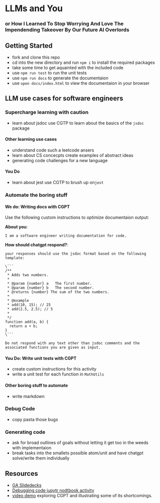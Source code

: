 # LLMs and You
### or How I Learned To Stop Worrying And Love The Impendending Takeover By Our Future AI Overlords

## Getting Started

* fork and clone this repo
* cd into the new directory and run `npm i` to install the required packages
* take some time to get aquainted with the included code
* use `npm run test` to run the unit tests
* use `npm run docs` to generate the documentaion
* use `open docs/index.html` to view the documentaion in your browser

## LLM use cases for software engineers

### Supercharge learning    with caution

* learn about jsdoc    use CGTP to learn about the basics of the `jsdoc` package

#### Other learning use cases

* understand code such a leetcode ansers
* learn about CS concecpts    create examples of abstract ideas
* generating code challenges for a new language

#### You Do

* learn about jest    use CGTP to brush up on`jest`

### Automate the boring stuff

#### We do: Writing docs with CGPT

Use the following custom instructions to optimize documentaion output:

**About you**:

```
I am a software engineer writing documentation for code.
```

**How should chatgpt respond?**:

```
your responses should use the jsdoc format based on the following template:

\```
/**
 * Adds two numbers.
 *
 * @param {number} a   The first number.
 * @param {number} b   The second number.
 * @returns {number} The sum of the two numbers.
 * 
 * @example
 * add(10, 15); // 25
 * add(2.5, 2.5); // 5
 * 
 */
function add(a, b) {
  return a + b;
}
\```

Do not respond with any text other than jsdoc comments and the associated functions you are given as input.
```

#### You Do: Write unit tests with CGPT

* create custom instructions for this activity
* write a unit test for each function in `MathUtils`

#### Other boring stuff to automate

* write markdown

### Debug Code

* copy pasta those bugs

### Generating code

* ask for broad outlines of goals without letting it get too in the weeds with implementaion
* break tasks into the smallets possible atom/unit and have chatgpt solve/write them individually

## Resources

* [GA Slidedecks](./slide-decks)
* [Debugging code jupytr nodtbook activity](./slide-decks/Leveraging_Generative_AI_for_Software_Engineers/(SE)_Debugging_Code_With_ChatGPT.ipynb)
* [video demo](https://www.youtube.com/watch?v=q2A-MkGjvmI&ab_channel=Bisqwit) exploring CGPT and illustrating some of its shortcomings.

